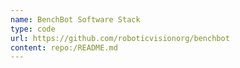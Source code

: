```yaml
---
name: BenchBot Software Stack
type: code
url: https://github.com/roboticvisionorg/benchbot
content: repo:/README.md
---
```

